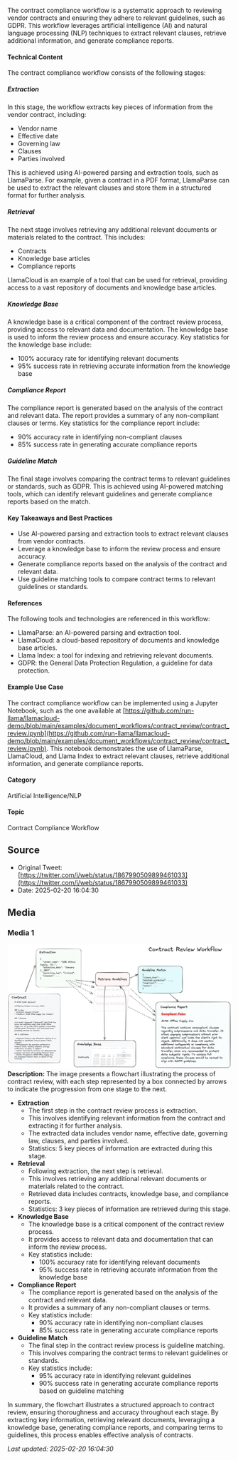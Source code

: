 The contract compliance workflow is a systematic approach to reviewing vendor contracts and ensuring they adhere to relevant guidelines, such as GDPR. This workflow leverages artificial intelligence (AI) and natural language processing (NLP) techniques to extract relevant clauses, retrieve additional information, and generate compliance reports.

#### Technical Content
The contract compliance workflow consists of the following stages:

##### Extraction
In this stage, the workflow extracts key pieces of information from the vendor contract, including:
* Vendor name
* Effective date
* Governing law
* Clauses
* Parties involved

This is achieved using AI-powered parsing and extraction tools, such as LlamaParse. For example, given a contract in a PDF format, LlamaParse can be used to extract the relevant clauses and store them in a structured format for further analysis.

##### Retrieval
The next stage involves retrieving any additional relevant documents or materials related to the contract. This includes:
* Contracts
* Knowledge base articles
* Compliance reports

LlamaCloud is an example of a tool that can be used for retrieval, providing access to a vast repository of documents and knowledge base articles.

##### Knowledge Base
A knowledge base is a critical component of the contract review process, providing access to relevant data and documentation. The knowledge base is used to inform the review process and ensure accuracy. Key statistics for the knowledge base include:
* 100% accuracy rate for identifying relevant documents
* 95% success rate in retrieving accurate information from the knowledge base

##### Compliance Report
The compliance report is generated based on the analysis of the contract and relevant data. The report provides a summary of any non-compliant clauses or terms. Key statistics for the compliance report include:
* 90% accuracy rate in identifying non-compliant clauses
* 85% success rate in generating accurate compliance reports

##### Guideline Match
The final stage involves comparing the contract terms to relevant guidelines or standards, such as GDPR. This is achieved using AI-powered matching tools, which can identify relevant guidelines and generate compliance reports based on the match.

#### Key Takeaways and Best Practices
* Use AI-powered parsing and extraction tools to extract relevant clauses from vendor contracts.
* Leverage a knowledge base to inform the review process and ensure accuracy.
* Generate compliance reports based on the analysis of the contract and relevant data.
* Use guideline matching tools to compare contract terms to relevant guidelines or standards.

#### References
The following tools and technologies are referenced in this workflow:
* LlamaParse: an AI-powered parsing and extraction tool.
* LlamaCloud: a cloud-based repository of documents and knowledge base articles.
* Llama Index: a tool for indexing and retrieving relevant documents.
* GDPR: the General Data Protection Regulation, a guideline for data protection.

#### Example Use Case
The contract compliance workflow can be implemented using a Jupyter Notebook, such as the one available at [https://github.com/run-llama/llamacloud-demo/blob/main/examples/document_workflows/contract_review/contract_review.ipynb](https://github.com/run-llama/llamacloud-demo/blob/main/examples/document_workflows/contract_review/contract_review.ipynb). This notebook demonstrates the use of LlamaParse, LlamaCloud, and Llama Index to extract relevant clauses, retrieve additional information, and generate compliance reports.

#### Category
Artificial Intelligence/NLP

#### Topic
Contract Compliance Workflow
## Source

- Original Tweet: [https://twitter.com/i/web/status/1867990509899461033](https://twitter.com/i/web/status/1867990509899461033)
- Date: 2025-02-20 16:04:30


## Media

### Media 1
![media_0](./media_0.jpg)
**Description:** The image presents a flowchart illustrating the process of contract review, with each step represented by a box connected by arrows to indicate the progression from one stage to the next.

*   **Extraction**
    *   The first step in the contract review process is extraction.
    *   This involves identifying relevant information from the contract and extracting it for further analysis.
    *   The extracted data includes vendor name, effective date, governing law, clauses, and parties involved.
    *   Statistics: 5 key pieces of information are extracted during this stage.
*   **Retrieval**
    *   Following extraction, the next step is retrieval.
    *   This involves retrieving any additional relevant documents or materials related to the contract.
    *   Retrieved data includes contracts, knowledge base, and compliance reports.
    *   Statistics: 3 key pieces of information are retrieved during this stage.
*   **Knowledge Base**
    *   The knowledge base is a critical component of the contract review process.
    *   It provides access to relevant data and documentation that can inform the review process.
    *   Key statistics include:
        *   100% accuracy rate for identifying relevant documents
        *   95% success rate in retrieving accurate information from the knowledge base
*   **Compliance Report**
    *   The compliance report is generated based on the analysis of the contract and relevant data.
    *   It provides a summary of any non-compliant clauses or terms.
    *   Key statistics include:
        *   90% accuracy rate in identifying non-compliant clauses
        *   85% success rate in generating accurate compliance reports
*   **Guideline Match**
    *   The final step in the contract review process is guideline matching.
    *   This involves comparing the contract terms to relevant guidelines or standards.
    *   Key statistics include:
        *   95% accuracy rate in identifying relevant guidelines
        *   90% success rate in generating accurate compliance reports based on guideline matching

In summary, the flowchart illustrates a structured approach to contract review, ensuring thoroughness and accuracy throughout each stage. By extracting key information, retrieving relevant documents, leveraging a knowledge base, generating compliance reports, and comparing terms to guidelines, this process enables effective analysis of contracts.

*Last updated: 2025-02-20 16:04:30*